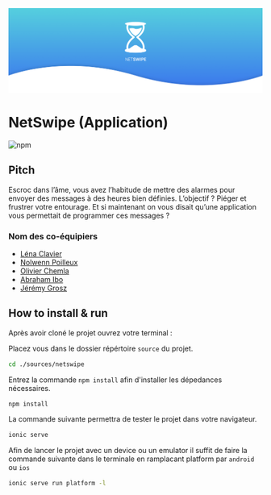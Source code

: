 ![logo](medias/banner.png)

# NetSwipe (Application)

![npm](https://img.shields.io/badge/Version-1.4-blue.svg)

## Pitch

 Escroc dans l’âme, vous avez l’habitude de mettre des alarmes pour envoyer des messages à des heures bien définies. L’objectif ? Piéger et frustrer votre entourage.
 Et si maintenant on vous disait qu’une application vous permettait de programmer ces messages ?

### Nom des co-équipiers

- [Léna Clavier](https://github.com/l-naC)
- [Nolwenn Poilleux](https://github.com/nute-25)
- [Olivier Chemla](https://github.com/olivech12)
- [Abraham Ibo](https://github.com/abrahamibo)
- [Jérémy Grosz](https://github.com/jeremygsz)

## How to install & run

Après avoir cloné le projet ouvrez votre terminal :

Placez vous dans le dossier répértoire `source` du projet.

```bash
cd ./sources/netswipe
```

Entrez la commande `npm install` afin d'installer les dépedances nécessaires.

```bash
npm install
```

La commande suivante permettra de tester le projet dans votre navigateur.

```bash
ionic serve
```

Afin de lancer le projet avec un device ou un emulator il suffit de faire la commande suivante dans le terminale en ramplacant platform par `android` ou `ios`

```bash
ionic serve run platform -l
```